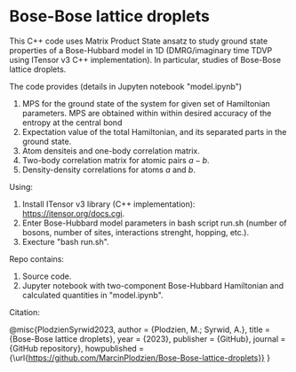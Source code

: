 # Bose-Bose lattice droplets

This C++ code uses Matrix Product State ansatz to study ground state properties of a  Bose-Hubbard model in 1D (DMRG/imaginary time TDVP using ITensor v3 C++ implementation). In particular, studies of Bose-Bose lattice droplets.

The code provides (details in Jupyten notebook "model.ipynb")

  1. MPS for the ground state of the system for given set of Hamiltonian parameters. MPS are obtained within within desired accuracy of the entropy at the central bond
  1. Expectation value of the total Hamiltonian, and its separated parts in the ground state.
  2. Atom densiteis and one-body correlation matrix.
  3. Two-body correlation matrix for atomic pairs $a-b$.
  3. Density-density correlations for atoms $a$ and $b$.

Using:

  1. Install ITensor v3 library (C++ implementation): https://itensor.org/docs.cgi.
  2. Enter Bose-Hubbard model parameters in bash script run.sh (number of bosons, number of sites, interactions strenght, hopping, etc.).
  3. Execture "bash run.sh".

Repo contains:

  1. Source code.
  2. Jupyter notebook with two-component Bose-Hubbard Hamiltonian and calculated quantities in "model.ipynb".

Citation:

@misc{PlodzienSyrwid2023,
  author = {Plodzien, M.; Syrwid, A.},
  title = {Bose-Bose lattice droplets},
  year = {2023},
  publisher = {GitHub},
  journal = {GitHub repository},
  howpublished = {\url{https://github.com/MarcinPlodzien/Bose-Bose-lattice-droplets}}
 }

